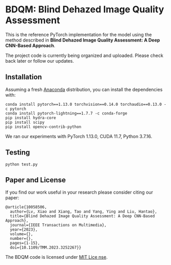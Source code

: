 # BDQM: Blind Dehazed Image Quality Assessment

This is the reference PyTorch implementation for the model using the method described in 
**Blind Dehazed Image Quality Assessment: A Deep CNN-Based Approach**.


The project code is currently being organized and uploaded. Please check back later or follow our updates.




## Installation

Assuming a fresh [Anaconda](https://www.anaconda.com/download/) distribution, you can install the dependencies with:
```shell
conda install pytorch==1.13.0 torchvision==0.14.0 torchaudio==0.13.0 -c pytorch
conda install pytorch-lightning==1.7.7 -c conda-forge
pip install hydra-core
pip install scipy
pip install opencv-contrib-python
```
We ran our experiments with PyTorch 1.13.0, CUDA 11.7, Python 3.7.16.

## Testing

```
python test.py
```

## Paper and License

If you find our work useful in your research please consider citing our paper:

```
@article{10058506,
  author={Lv, Xiao and Xiang, Tao and Yang, Ying and Liu, Hantao},
  title={Blind Dehazed Image Quality Assessment: A Deep CNN-Based Approach}, 
  journal={IEEE Transactions on Multimedia}, 
  year={2023},
  volume={},
  number={},
  pages={1-15},
  doi={10.1109/TMM.2023.3252267}}
```

The BDQM code is licensed under [MIT Lice nse](LICENSE).

